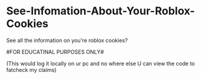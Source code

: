 # See-Infomation-About-Your-Roblox-Cookies
See all the information on you're roblox cookies? 

#FOR EDUCATINAL PURPOSES ONLY#

(This would log it locally on ur pc and no where else U can view the code to fatcheck my claims)
